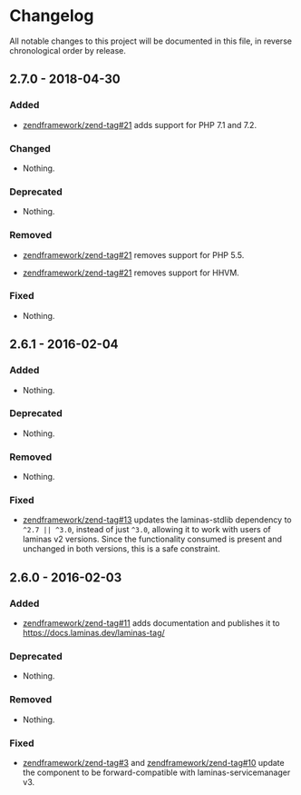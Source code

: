 # Changelog

All notable changes to this project will be documented in this file, in reverse chronological order by release.

## 2.7.0 - 2018-04-30

### Added

- [zendframework/zend-tag#21](https://github.com/zendframework/zend-tag/pull/21) adds support for PHP 7.1 and 7.2.

### Changed

- Nothing.

### Deprecated

- Nothing.

### Removed

- [zendframework/zend-tag#21](https://github.com/zendframework/zend-tag/pull/21) removes support for PHP 5.5.

- [zendframework/zend-tag#21](https://github.com/zendframework/zend-tag/pull/21) removes support for HHVM.

### Fixed

- Nothing.

## 2.6.1 - 2016-02-04

### Added

- Nothing.

### Deprecated

- Nothing.

### Removed

- Nothing.

### Fixed

- [zendframework/zend-tag#13](https://github.com/zendframework/zend-tag/pull/13) updates the
  laminas-stdlib dependency to `^2.7 || ^3.0`, instead of just `^3.0`, allowing
  it to work with users of laminas v2 versions. Since the functionality consumed is
  present and unchanged in both versions, this is a safe constraint.

## 2.6.0 - 2016-02-03

### Added

- [zendframework/zend-tag#11](https://github.com/zendframework/zend-tag/pull/11) adds documentation
  and publishes it to https://docs.laminas.dev/laminas-tag/

### Deprecated

- Nothing.

### Removed

- Nothing.

### Fixed

- [zendframework/zend-tag#3](https://github.com/zendframework/zend-tag/pull/3) and
  [zendframework/zend-tag#10](https://github.com/zendframework/zend-tag/pull/10) update the component
  to be forward-compatible with laminas-servicemanager v3.

